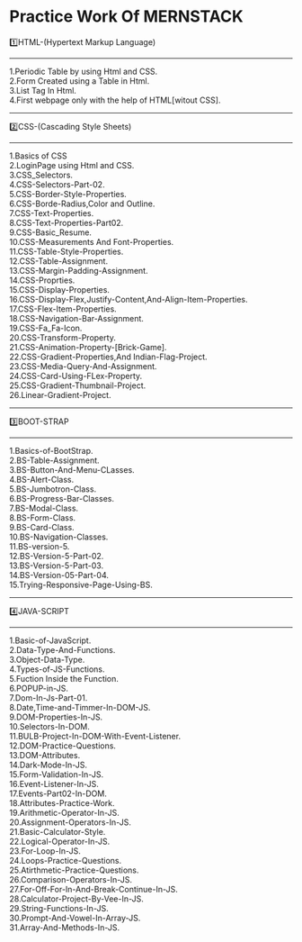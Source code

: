 # Practice Work Of MERNSTACK

1️⃣HTML-(Hypertext Markup Language)
<hr>
1.Periodic Table by using Html and CSS.<br>
2.Form Created using a Table in Html.<br>
3.List Tag In Html.<br>
4.First webpage only with the help of HTML[witout CSS].<br>
<hr>
2️⃣CSS-(Cascading Style Sheets)
<hr>
1.Basics of CSS<br>
2.LoginPage using Html and CSS.<br>
3.CSS_Selectors.<br>
4.CSS-Selectors-Part-02.<br>
5.CSS-Border-Style-Properties.<br>
6.CSS-Borde-Radius,Color and Outline.<br>
7.CSS-Text-Properties.<br>
8.CSS-Text-Properties-Part02.<br>
9.CSS-Basic_Resume.<br>
10.CSS-Measurements And Font-Properties.<br>
11.CSS-Table-Style-Properties.<br>
12.CSS-Table-Assignment.<br>
13.CSS-Margin-Padding-Assignment.<br>
14.CSS-Proprties.<br>
15.CSS-Display-Properties.<br>
16.CSS-Display-Flex,Justify-Content,And-Align-Item-Properties.<br>
17.CSS-Flex-Item-Properties.<br>
18.CSS-Navigation-Bar-Assignment.<br>
19.CSS-Fa_Fa-Icon.<br>
20.CSS-Transform-Property.<br>
21.CSS-Animation-Property-[Brick-Game].<br>
22.CSS-Gradient-Properties,And Indian-Flag-Project.<br>
23.CSS-Media-Query-And-Assignment.<br>
24.CSS-Card-Using-FLex-Property.<br>
25.CSS-Gradient-Thumbnail-Project.<br>
26.Linear-Gradient-Project.
<hr>
3️⃣BOOT-STRAP
<hr>
1.Basics-of-BootStrap.<br>
2.BS-Table-Assignment.<br>
3.BS-Button-And-Menu-CLasses.<br>
4.BS-Alert-Class.<br>
5.BS-Jumbotron-Class.<br>
6.BS-Progress-Bar-Classes.<br>
7.BS-Modal-Class.<br>
8.BS-Form-Class.<br>
9.BS-Card-Class.<br>
10.BS-Navigation-Classes.<br>
11.BS-version-5.<br>
12.BS-Version-5-Part-02.<br>
13.BS-Version-5-Part-03.<br>
14.BS-Version-05-Part-04.<br>
15.Trying-Responsive-Page-Using-BS.
<hr>
4️⃣JAVA-SCRIPT
<hr>
1.Basic-of-JavaScript.<br>
2.Data-Type-And-Functions.<br>
3.Object-Data-Type.<br>
4.Types-of-JS-Functions.<br>
5.Fuction Inside the Function.<br>
6.POPUP-in-JS.<br>
7.Dom-In-Js-Part-01.<br>
8.Date,Time-and-Timmer-In-DOM-JS.<br>
9.DOM-Properties-In-JS.<br>
10.Selectors-In-DOM.<br>
11.BULB-Project-In-DOM-With-Event-Listener.<br>
12.DOM-Practice-Questions.<br>
13.DOM-Attributes.<br>
14.Dark-Mode-In-JS.<br>
15.Form-Validation-In-JS.<br>
16.Event-Listener-In-JS.<br>
17.Events-Part02-In-DOM.<br>
18.Attributes-Practice-Work.<br>
19.Arithmetic-Operator-In-JS.<br>
20.Assignment-Operators-In-JS.<br>
21.Basic-Calculator-Style.<br>
22.Logical-Operator-In-JS.<br>
23.For-Loop-In-JS.<br>
24.Loops-Practice-Questions.<br>
25.Atirthmetic-Practice-Questions.<br>
26.Comparison-Operators-In-JS.<br>
27.For-Off-For-In-And-Break-Continue-In-JS.<br>
28.Calculator-Project-By-Vee-In-JS.<br>
29.String-Functions-In-JS.<br>
30.Prompt-And-Vowel-In-Array-JS.<br>
31.Array-And-Methods-In-JS.



